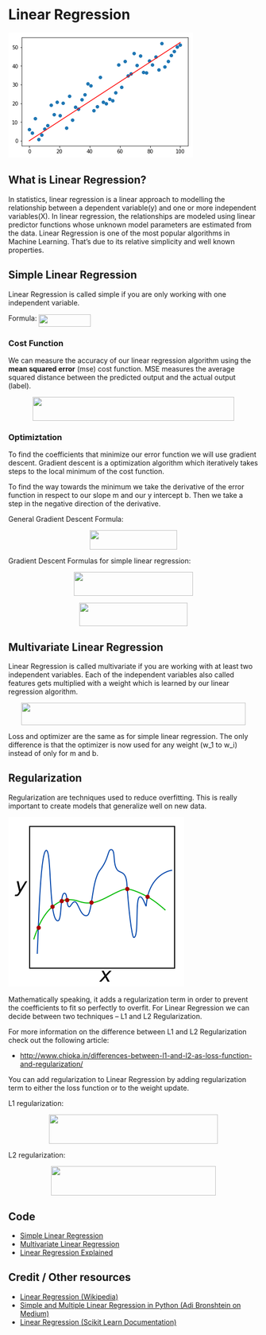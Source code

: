 # Linear Regression
![](doc/linear_regression_example.png)

## What is Linear Regression?

In statistics, linear regression is a linear approach to modelling the relationship between a dependent variable(y) and one or more independent variables(X). In linear regression, the relationships are modeled using linear predictor functions whose unknown model parameters are estimated  from the data. Linear Regression is one of the most popular algorithms in Machine Learning. That’s due to its relative simplicity and well known properties.

## Simple Linear Regression

Linear Regression is called simple if you are only working with one independent variable.

Formula: <img src="/Algorithms/linear_regression/tex/18813fabfad59d1ba84fc901ede9101f.svg?invert_in_darkmode&sanitize=true" align=middle width=104.88954134999999pt height=24.65753399999998pt/>

### Cost Function

We can measure the accuracy of our linear regression algorithm using the **mean squared error** (mse) cost function. MSE measures the average squared distance between the predicted output and the actual output (label).

<p align="center"><img src="/Algorithms/linear_regression/tex/660ef60b693132606dcc3aae53b147ca.svg?invert_in_darkmode&sanitize=true" align=middle width=406.53640665pt height=47.806078649999996pt/></p>

### Optimiztation

To find the coefficients that minimize our error function we will use gradient descent. Gradient descent is a optimization algorithm which iteratively takes steps to the local minimum of the cost function.

To find the way towards the minimum we take the derivative of the error function in respect to our slope m and our y intercept b. Then we take a step in the negative direction of the derivative.

General Gradient Descent Formula:

<p align="center"><img src="/Algorithms/linear_regression/tex/e37355cc0b5b07561247c00842519c04.svg?invert_in_darkmode&sanitize=true" align=middle width=175.63739985pt height=38.5152603pt/></p>

Gradient Descent Formulas for simple linear regression:

<p align="center"><img src="/Algorithms/linear_regression/tex/0822727d1cb885ac043eb8c23c6a8c06.svg?invert_in_darkmode&sanitize=true" align=middle width=239.42691134999995pt height=47.806078649999996pt/></p><p align="center"><img src="/Algorithms/linear_regression/tex/f28aee7ec74570ba081a608f7b5d88bb.svg?invert_in_darkmode&sanitize=true" align=middle width=217.1808045pt height=47.806078649999996pt/></p>

## Multivariate Linear Regression

Linear Regression is called multivariate if you are working with at least two independent variables. Each of the independent variables also called features gets multiplied with a weight which is learned by our linear regression algorithm.

<p align="center"><img src="/Algorithms/linear_regression/tex/695de53e837a94510d8695f780f764d1.svg?invert_in_darkmode&sanitize=true" align=middle width=452.9069325pt height=44.89738935pt/></p>

Loss and optimizer are the same as for simple linear regression. The only difference is that the optimizer is now used for any weight (w_1 to w_i) instead of only for m and b.

## Regularization

Regularization are techniques used to reduce overfitting. This is really important to create models that generalize well on new data.

![Regularization](doc/regularization.png)

Mathematically speaking, it adds a regularization term in order to prevent the coefficients to fit so perfectly to overfit. For Linear Regression we can decide between two techniques – L1 and L2 Regularization.

For more information on the difference between L1 and L2 Regularization check out the following article:

* http://www.chioka.in/differences-between-l1-and-l2-as-loss-function-and-regularization/

You can add regularization to Linear Regression by adding regularization term to either the loss function or to the weight update.

L1 regularization:

<p align="center"><img src="/Algorithms/linear_regression/tex/ef27eeeeeadc48f3a48118fbf65ff125.svg?invert_in_darkmode&sanitize=true" align=middle width=340.32351374999996pt height=59.1786591pt/></p>

L2 regularization:

<p align="center"><img src="/Algorithms/linear_regression/tex/ac342f337b60a671151324a7a222d777.svg?invert_in_darkmode&sanitize=true" align=middle width=332.09575739999997pt height=59.1786591pt/></p>

## Code

* [Simple Linear Regression](code/simple_linear_regression.py)
* [Multivariate Linear Regression](code/multivariate_linear_regression.py)
* [Linear Regression Explained](code/linear_regression_explained.ipynb)

## Credit / Other resources

* [Linear Regression (Wikipedia)](https://en.wikipedia.org/wiki/Linear_regression)
* [Simple and Multiple Linear Regression in Python (Adi Bronshtein on Medium)](https://towardsdatascience.com/simple-and-multiple-linear-regression-in-python-c928425168f9)
* [Linear Regression (Scikit Learn Documentation)](http://scikit-learn.org/stable/modules/generated/sklearn.linear_model.LinearRegression.html)